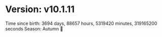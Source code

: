 # Version: v10.1.11
Time since birth: 3694 days, 88657 hours, 5319420 minutes, 319165200 seconds
Season: Autumn 🍁
